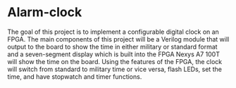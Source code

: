 # Alarm-clock
The goal of this project is to implement a
configurable digital clock on an FPGA. The main
components of this project will be a Verilog module that
will output to the board to show the time in either
military or standard format and a seven-segment display
which is built into the FPGA Nexys A7 100T will show
the time on the board. Using the features of the FPGA,
the clock will switch from standard to military time or
vice versa, flash LEDs, set the time, and have stopwatch
and timer functions.
